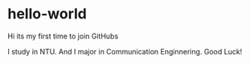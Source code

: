 # hello-world
Hi its my first time to join GitHubs

I study in NTU. And I major in Communication Enginnering.
Good Luck!
